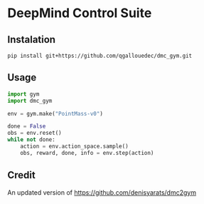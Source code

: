 # DeepMind Control Suite

## Instalation

```shell
pip install git+https://github.com/qgallouedec/dmc_gym.git
```

## Usage

```python
import gym
import dmc_gym

env = gym.make("PointMass-v0")

done = False
obs = env.reset()
while not done:
    action = env.action_space.sample()
    obs, reward, done, info = env.step(action)
```

## Credit

An updated version of https://github.com/denisyarats/dmc2gym